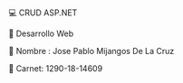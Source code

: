 💻 CRUD ASP.NET




🚀 Desarrollo Web


💬 Nombre : Jose Pablo Mijangos De La Cruz


💬 Carnet: 1290-18-14609
